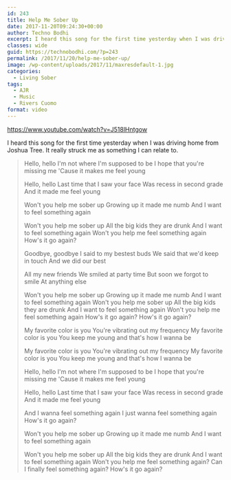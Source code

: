 ```yaml
---
id: 243
title: Help Me Sober Up
date: 2017-11-20T09:24:30+00:00
author: Techno Bodhi
excerpt: I heard this song for the first time yesterday when I was driving home from Joshua Tree. It really struck me as something I can relate to.
classes: wide
guid: https://technobodhi.com/?p=243
permalink: /2017/11/20/help-me-sober-up/
image: /wp-content/uploads/2017/11/maxresdefault-1.jpg
categories:
  - Living Sober
tags:
  - AJR
  - Music
  - Rivers Cuomo
format: video
---
```

https://www.youtube.com/watch?v=J518lHntgow

I heard this song for the first time yesterday when I was driving home from Joshua Tree. It really struck me as something I can relate to.
<blockquote>Hello, hello
I'm not where I'm supposed to be
I hope that you're missing me
'Cause it makes me feel young

Hello, hello
Last time that I saw your face
Was recess in second grade
And it made me feel young

Won't you help me sober up
Growing up it made me numb
And I want to feel something again

Won't you help me sober up
All the big kids they are drunk
And I want to feel something again
Won't you help me feel something again
How's it go again?

Goodbye, goodbye
I said to my bestest buds
We said that we'd keep in touch
And we did our best

All my new friends
We smiled at party time
But soon we forgot to smile
At anything else

Won't you help me sober up
Growing up it made me numb
And I want to feel something again
Won't you help me sober up
All the big kids they are drunk
And I want to feel something again
Won't you help me feel something again
How's it go again?
How's it go again?

My favorite color is you
You're vibrating out my frequency
My favorite color is you
You keep me young and that's how I wanna be

My favorite color is you
You're vibrating out my frequency
My favorite color is you
You keep me young and that's how I wanna be

Hello, hello
I'm not where I'm supposed to be
I hope that you're missing me
'Cause it makes me feel young

Hello, hello
Last time that I saw your face
Was recess in second grade
And it made me feel young

And I wanna feel something again
I just wanna feel something again
How's it go again?

Won't you help me sober up
Growing up it made me numb
And I want to feel something again

Won't you help me sober up
All the big kids they are drunk
And I want to feel something again
Won't you help me feel something again?
Can I finally feel something again?
How's it go again?</blockquote>